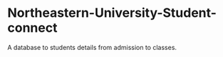 # Northeastern-University-Student-connect
A database to students details from admission to classes.

